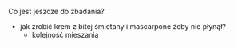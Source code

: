 Co jest jeszcze do zbadania?

- jak zrobić krem z bitej śmietany i mascarpone żeby nie płynął?
  - kolejność mieszania

